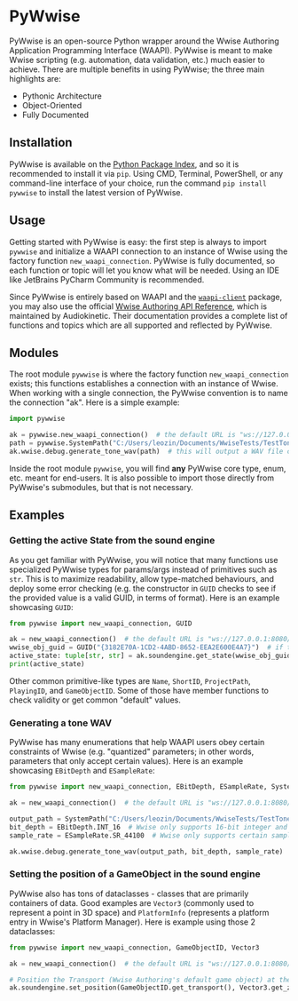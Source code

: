 # PyWwise

PyWwise is an open-source Python wrapper around the Wwise Authoring Application Programming Interface (WAAPI). PyWwise 
is meant to make Wwise scripting (e.g. automation, data validation, etc.) much easier to achieve. There are multiple 
benefits in using PyWwise; the three main highlights are:

- Pythonic Architecture
- Object-Oriented
- Fully Documented

## Installation

PyWwise is available on the [Python Package Index](https://pypi.org/project/pywwise/), and so it is recommended to 
install it via `pip`. Using CMD, Terminal, PowerShell, or any command-line interface of your choice, run the command 
`pip install pywwise` to install the latest version of PyWwise.

## Usage

Getting started with PyWwise is easy: the first step is always to import `pywwise` and initialize a WAAPI connection to 
an instance of Wwise using the factory function `new_waapi_connection`. PyWwise is fully documented, so each function 
or topic will let you know what will be needed. Using an IDE like JetBrains PyCharm Community is recommended.

Since PyWwise is entirely based on WAAPI and the [`waapi-client`](https://pypi.org/project/waapi-client/) package, you 
may also use the official [Wwise Authoring API Reference](https://www.audiokinetic.com/en/library/edge/?source=SDK&id=waapi_index.html), 
which is maintained by Audiokinetic. Their documentation provides a complete list of functions and topics which are all 
supported and reflected by PyWwise.

## Modules

The root module `pywwise` is where the factory function `new_waapi_connection` exists; this functions establishes a 
connection with an instance of Wwise. When working with a single connection, the PyWwise convention is to name the 
connection "ak". Here is a simple example:

```python
import pywwise

ak = pywwise.new_waapi_connection()  # the default URL is "ws://127.0.0.1:8080/waapi"
path = pywwise.SystemPath("C:/Users/leozin/Documents/WwiseTests/TestTone.wav")  # SystemPath is an alias of pathlib.Path
ak.wwise.debug.generate_tone_wav(path)  # this will output a WAV file containing a tone!
```

Inside the root module `pywwise`, you will find **any** PyWwise core type, enum, etc. meant for end-users. It is also 
possible to import those directly from PyWwise's submodules, but that is not necessary.

## Examples

### Getting the active State from the sound engine
As you get familiar with PyWwise, you will notice that many functions use specialized PyWwise types for params/args 
instead of primitives such as `str`. This is to maximize readability, allow type-matched behaviours, and deploy some 
error checking (e.g. the constructor in `GUID` checks to see if the provided value is a valid GUID, in terms of format). 
Here is an example showcasing `GUID`:

```python
from pywwise import new_waapi_connection, GUID

ak = new_waapi_connection()  # the default URL is "ws://127.0.0.1:8080/waapi"
wwise_obj_guid = GUID("{3182E70A-1CD2-4ABD-8652-EEA2E600E4A7}")  # if the GUID is invalid, a ValueError is thrown
active_state: tuple[str, str] = ak.soundengine.get_state(wwise_obj_guid)  # the type hint is for readability only
print(active_state)
```

Other common primitive-like types are `Name`, `ShortID`, `ProjectPath`, `PlayingID`, and `GameObjectID`. Some of those 
have member functions to check validity or get common "default" values.

### Generating a tone WAV
PyWwise has many enumerations that help WAAPI users obey certain constraints of Wwise (e.g. "quantized" parameters; in 
other words, parameters that only accept certain values). Here is an example showcasing `EBitDepth` and `ESampleRate`:

```python
from pywwise import new_waapi_connection, EBitDepth, ESampleRate, SystemPath

ak = new_waapi_connection()  # the default URL is "ws://127.0.0.1:8080/waapi"

output_path = SystemPath("C:/Users/leozin/Documents/WwiseTests/TestTone.wav")
bit_depth = EBitDepth.INT_16  # Wwise only supports 16-bit integer and 32-bit float; EBitDepth enumerates those options.
sample_rate = ESampleRate.SR_44100  # Wwise only supports certain sample rates; ESampleRate enumerates all options.

ak.wwise.debug.generate_tone_wav(output_path, bit_depth, sample_rate)
```

### Setting the position of a GameObject in the sound engine
PyWwise also has tons of dataclasses - classes that are primarily containers of data. Good examples are `Vector3` 
(commonly used to represent a point in 3D space) and `PlatformInfo` (represents a platform entry in Wwise's Platform 
Manager). Here is example using those 2 dataclasses:

```python
from pywwise import new_waapi_connection, GameObjectID, Vector3

ak = new_waapi_connection()  # the default URL is "ws://127.0.0.1:8080/waapi"

# Position the Transport (Wwise Authoring's default game object) at the world's origin (centre) point.
ak.soundengine.set_position(GameObjectID.get_transport(), Vector3.get_zero(), Vector3.get_zero())
```
